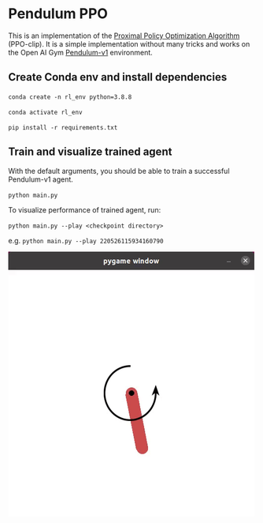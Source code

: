 # Pendulum PPO

This is an implementation of the [Proximal Policy Optimization Algorithm](https://arxiv.org/abs/1707.06347) (PPO-clip). It is a simple implementation without many tricks and works on the Open AI Gym [Pendulum-v1](https://www.gymlibrary.ml/environments/classic_control/pendulum/) environment.


## Create Conda env and install dependencies
`conda create -n rl_env python=3.8.8`

`conda activate rl_env`

`pip install -r requirements.txt`

## Train and visualize trained agent

With the default arguments, you should be able to train a successful Pendulum-v1 agent.

`python main.py`

To visualize performance of trained agent, run:

`python main.py --play <checkpoint directory>`

e.g. `python main.py --play 220526115934160790`

![picture](pendulum_demo.gif)

